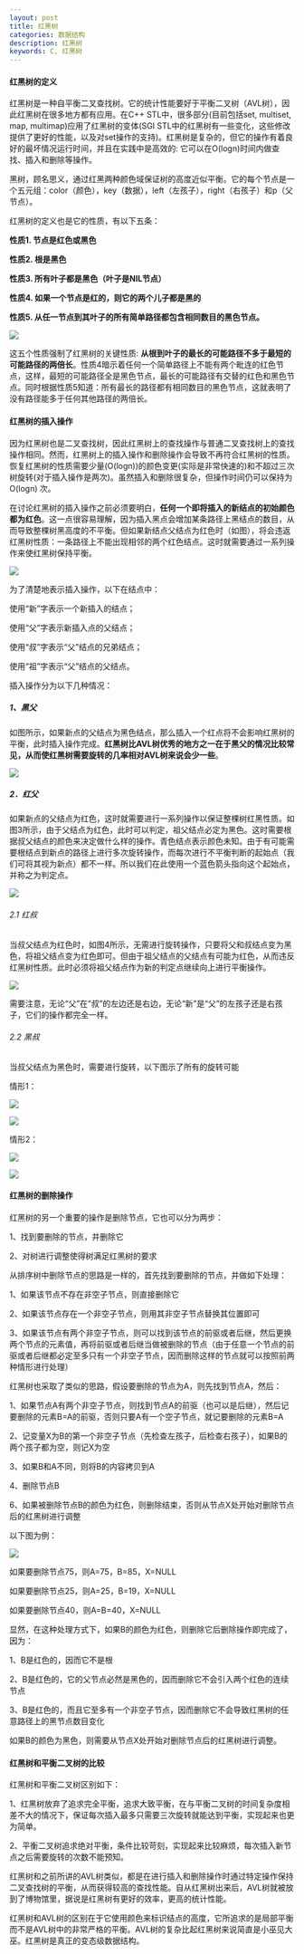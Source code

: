 ```yaml
---
layout: post
title: 红黑树
categories: 数据结构
description: 红黑树
keywords: C, 红黑树
---
```


#### 红黑树的定义

红黑树是一种自平衡二叉查找树。它的统计性能要好于平衡二叉树（AVL树），因此红黑树在很多地方都有应用。在C++ STL中，很多部分(目前包括set, multiset, map, multimap)应用了红黑树的变体(SGI STL中的红黑树有一些变化，这些修改提供了更好的性能，以及对set操作的支持)。红黑树是复杂的，但它的操作有着良好的最坏情况运行时间，并且在实践中是高效的: 它可以在O(logn)时间内做查找、插入和删除等操作。

黑树，顾名思义，通过红黑两种颜色域保证树的高度近似平衡。它的每个节点是一个五元组：color（颜色），key（数据），left（左孩子），right（右孩子）和p（父节点）。

红黑树的定义也是它的性质，有以下五条：

**性质1. 节点是红色或黑色**

**性质2. 根是黑色**

**性质3. 所有叶子都是黑色（叶子是NIL节点）**

**性质4. 如果一个节点是红的，则它的两个儿子都是黑的**

**性质5. 从任一节点到其叶子的所有简单路径都包含相同数目的黑色节点。**

![](/images/posts/Datastructure/215.png)

这五个性质强制了红黑树的关键性质: **从根到叶子的最长的可能路径不多于最短的可能路径的两倍长**。性质4暗示着任何一个简单路径上不能有两个毗连的红色节点，这样，最短的可能路径全是黑色节点，最长的可能路径有交替的红色和黑色节点。同时根据性质5知道：所有最长的路径都有相同数目的黑色节点，这就表明了没有路径能多于任何其他路径的两倍长。

#### 红黑树的插入操作

因为红黑树也是二叉查找树，因此红黑树上的查找操作与普通二叉查找树上的查找操作相同。然而，红黑树上的插入操作和删除操作会导致不再符合红黑树的性质。恢复红黑树的性质需要少量(O(logn))的颜色变更(实际是非常快速的)和不超过三次树旋转(对于插入操作是两次)。虽然插入和删除很复杂，但操作时间仍可以保持为 O(logn) 次。

在讨论红黑树的插入操作之前必须要明白，**任何一个即将插入的新结点的初始颜色都为红色**。这一点很容易理解，因为插入黑点会增加某条路径上黑结点的数目，从而导致整棵树黑高度的不平衡。但如果新结点父结点为红色时（如图），将会违返红黑树性质：一条路径上不能出现相邻的两个红色结点。这时就需要通过一系列操作来使红黑树保持平衡。

![](/images/posts/Datastructure/216.png)

为了清楚地表示插入操作，以下在结点中：

使用“新”字表示一个新插入的结点；

使用“父”字表示新插入点的父结点；

使用“叔”字表示“父”结点的兄弟结点；

使用“祖”字表示“父”结点的父结点。

插入操作分为以下几种情况：

##### 1、黑父

如图所示，如果新点的父结点为黑色结点，那么插入一个红点将不会影响红黑树的平衡，此时插入操作完成。**红黑树比AVL树优秀的地方之一在于黑父的情况比较常见，从而使红黑树需要旋转的几率相对AVL树来说会少一些**。

![](/images/posts/Datastructure/217.png)

##### 2．红父

如果新点的父结点为红色，这时就需要进行一系列操作以保证整棵树红黑性质。如图3所示，由于父结点为红色，此时可以判定，祖父结点必定为黑色。这时需要根据叔父结点的颜色来决定做什么样的操作。青色结点表示颜色未知。由于有可能需要根结点到新点的路径上进行多次旋转操作，而每次进行不平衡判断的起始点（我们可将其视为新点）都不一样。所以我们在此使用一个蓝色箭头指向这个起始点，并称之为判定点。

![](/images/posts/Datastructure/218.png)

###### 2.1 红叔

当叔父结点为红色时，如图4所示，无需进行旋转操作，只要将父和叔结点变为黑色，将祖父结点变为红色即可。但由于祖父结点的父结点有可能为红色，从而违反红黑树性质。此时必须将祖父结点作为新的判定点继续向上进行平衡操作。

![](/images/posts/Datastructure/219.png)

需要注意，无论“父”在“叔”的左边还是右边，无论“新”是“父”的左孩子还是右孩子，它们的操作都完全一样。

###### 2.2 黑叔

当叔父结点为黑色时，需要进行旋转，以下图示了所有的旋转可能

情形1：

![](/images/posts/Datastructure/220.png)

![](/images/posts/Datastructure/221.png)

情形2：

![](/images/posts/Datastructure/222.png)

![](/images/posts/Datastructure/223.png)

#### 红黑树的删除操作

红黑树的另一个重要的操作是删除节点，它也可以分为两步：

1、找到要删除的节点，并删除它

2、对树进行调整使得树满足红黑树的要求

从排序树中删除节点的思路是一样的，首先找到要删除的节点，并做如下处理：

1、如果该节点不存在非空子节点，则直接删除它

2、如果该节点存在一个非空子节点，则用其非空子节点替换其位置即可

3、如果该节点有两个非空子节点，则可以找到该节点的前驱或者后继，然后更换两个节点的元素值，再将前驱或者后继当做被删除的节点（由于任意一个节点的前驱或者后继都必定至多只有一个非空子节点，因而删除这样的节点就可以按照前两种情形进行处理）

红黑树也采取了类似的思路，假设要删除的节点为A，则先找到节点A，然后：

1、如果节点A有两个非空子节点，则找到节点A的前驱（也可以是后继），然后记要删除的元素B=A的前驱，否则只要A有一个空子节点，就记要删除的元素B=A

2、记变量X为B的第一个非空子节点（先检查左孩子，后检查右孩子），如果B的两个孩子都为空，则记X为空

3、如果B和A不同，则将B的内容拷贝到A

4、删除节点B

6、如果被删除节点B的颜色为红色，则删除结束，否则从节点X处开始对删除节点后的红黑树进行调整

以下图为例：

![](/images/posts/Datastructure/224.png)

如果要删除节点75，则A=75，B=85，X=NULL

如果要删除节点25，则A=25，B=19，X=NULL

如果要删除节点40，则A=B=40，X=NULL

显然，在这种处理方式下，如果B的颜色为红色，则删除它后删除操作即完成了，因为：

1、B是红色的，因而它不是根

2、B是红色的，它的父节点必然是黑色的，因而删除它不会引入两个红色的连续节点

3、B是红色的，而且它至多有一个非空子节点，因而删除它不会导致红黑树的任意路径上的黑节点数目变化

如果B的颜色为黑色，则需要从节点X处开始对删除节点后的红黑树进行调整。


#### 红黑树和平衡二叉树的比较

红黑树和平衡二叉树区别如下：

1、红黑树放弃了追求完全平衡，追求大致平衡，在与平衡二叉树的时间复杂度相差不大的情况下，保证每次插入最多只需要三次旋转就能达到平衡，实现起来也更为简单。

2、平衡二叉树追求绝对平衡，条件比较苛刻，实现起来比较麻烦，每次插入新节点之后需要旋转的次数不能预知。

红黑树和之前所讲的AVL树类似，都是在进行插入和删除操作时通过特定操作保持二叉查找树的平衡，从而获得较高的查找性能。自从红黑树出来后，AVL树就被放到了博物馆里，据说是红黑树有更好的效率，更高的统计性能。

红黑树和AVL树的区别在于它使用颜色来标识结点的高度，它所追求的是局部平衡而不是AVL树中的非常严格的平衡。AVL树的复杂比起红黑树来说简直是小巫见大巫。红黑树是真正的变态级数据结构。